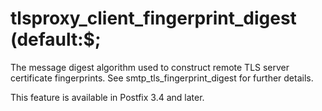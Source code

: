 # tlsproxy_client_fingerprint_digest (default:$; 

 The message digest algorithm used to construct remote TLS server
certificate fingerprints. See smtp_tls_fingerprint_digest for
further details. 

 This feature is available in Postfix 3.4 and later. 


